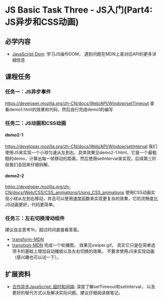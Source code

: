 # JS Basic Task Three - JS入门(Part4: JS异步和CSS动画)

## 必学内容
+ [JavaScript Dom](https://developer.mozilla.org/zh-CN/docs/Learn/JavaScript/Client-side_web_APIs/Manipulating_documents): 学习JS操作DOM， 遇到问题在MDN上查对应API的更多详细信息

## 课程任务
### 任务一：JS异步事件
https://developer.mozilla.org/zh-CN/docs/Web/API/Window/setTimeout 
查看demo1.html的效果和代码，然后自行完成demo1的编写
### 任务二：JS动画和CSS动画
#### demo2-1
https://developer.mozilla.org/zh-CN/docs/Web/API/Window/setInterval
我们使用JS来实现一个小球匀速从左到右，具体效果见demo2-1.html，它是一个最粗糙的demo，计算出每一帧移动的距离，然后使用setInterval来实现，后续第三阶段我们会回来仔细拆解。
#### demo2-2
https://developer.mozilla.org/zh-CN/docs/Web/CSS/CSS_animations/Using_CSS_animations
使用CSS动画实现小球从左到右移动，并且可以使用速度函数来实现更复杂的效果，它的流畅度比JS动画更好，代码更简单。

### 任务三：左右切换滑动组件

建议自主思考1h，超过时间直接看答案。
+ [transform-MDN](https://developer.mozilla.org/zh-CN/docs/Web/CSS/transform)
+ [transition-MDN](https://developer.mozilla.org/zh-CN/docs/Web/CSS/transition)
完成一个轮播图， 效果见swiper.gif。 其实它只是在简单选项卡的基础上增加自动播放以及左右切换的效果。 不要求使用JS来实现动画（感兴趣也可以试一下）。

## 扩展资料
+ [合作异步JavaScript: 超时和间隔](https://developer.mozilla.org/zh-cn/docs/learn/JavaScript/%E5%BC%82%E6%AD%A5/%E8%B6%85%E6%97%B6%E5%92%8C%E9%97%B4%E9%9A%94): 深度了解setTimeout和setInterval， 以及更好的替代方式以及解决实际问题。建议仔细阅读做笔记。